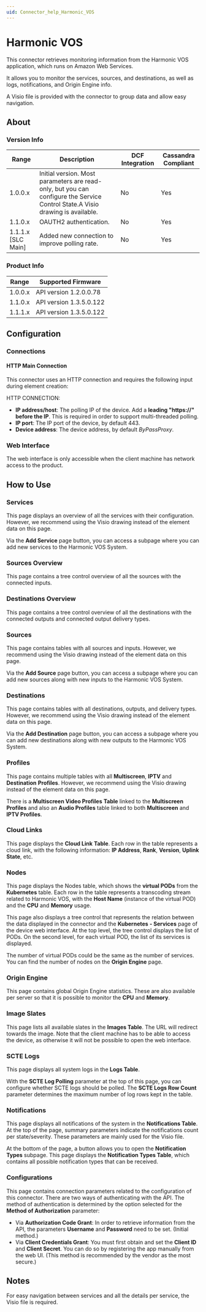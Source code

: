 ```yaml
---
uid: Connector_help_Harmonic_VOS
---
```


# Harmonic VOS

This connector retrieves monitoring information from the Harmonic VOS application, which runs on Amazon Web Services.

It allows you to monitor the services, sources, and destinations, as well as logs, notifications, and Origin Engine info.

A Visio file is provided with the connector to group data and allow easy navigation.

## About

### Version Info

| **Range**            | **Description**                                                                                                               | **DCF Integration** | **Cassandra Compliant** |
|----------------------|-------------------------------------------------------------------------------------------------------------------------------|---------------------|-------------------------|
| 1.0.0.x              | Initial version. Most parameters are read-only, but you can configure the Service Control State.A Visio drawing is available. | No                  | Yes                     |
| 1.1.0.x              | OAUTH2 authentication.                                                                                                        | No                  | Yes                     |
| 1.1.1.x \[SLC Main\] | Added new connection to improve polling rate.                                                                                 | No                  | Yes                     |

### Product Info

| **Range** | **Supported Firmware**  |
|-----------|-------------------------|
| 1.0.0.x   | API version 1.2.0.0.78  |
| 1.1.0.x   | API version 1.3.5.0.122 |
| 1.1.1.x   | API version 1.3.5.0.122 |

## Configuration

### Connections

#### HTTP Main Connection

This connector uses an HTTP connection and requires the following input during element creation:

HTTP CONNECTION:

- **IP address/host**: The polling IP of the device. Add a **leading "https://" before the IP**. This is required in order to support multi-threaded polling.
- **IP port**: The IP port of the device, by default 443.
- **Device address**: The device address, by default *ByPassProxy*.

### Web Interface

The web interface is only accessible when the client machine has network access to the product.

## How to Use

### Services

This page displays an overview of all the services with their configuration. However, we recommend using the Visio drawing instead of the element data on this page.

Via the **Add Service** page button, you can access a subpage where you can add new services to the Harmonic VOS System.

### Sources Overview

This page contains a tree control overview of all the sources with the connected inputs.

### Destinations Overview

This page contains a tree control overview of all the destinations with the connected outputs and connected output delivery types.

### Sources

This page contains tables with all sources and inputs. However, we recommend using the Visio drawing instead of the element data on this page.

Via the **Add Source** page button, you can access a subpage where you can add new sources along with new inputs to the Harmonic VOS System.

### Destinations

This page contains tables with all destinations, outputs, and delivery types. However, we recommend using the Visio drawing instead of the element data on this page.

Via the **Add Destination** page button, you can access a subpage where you can add new destinations along with new outputs to the Harmonic VOS System.

### Profiles

This page contains multiple tables with all **Multiscreen**, **IPTV** and **Destination** **Profiles**. However, we recommend using the Visio drawing instead of the element data on this page.

There is a **Multiscreen Video Profiles** **Table** linked to the **Multiscreen Profiles** and also an **Audio Profiles** table linked to both **Multiscreen** and **IPTV Profiles**.

### Cloud Links

This page displays the **Cloud Link** **Table**. Each row in the table represents a cloud link, with the following information: **IP Address**, **Rank**, **Version**, **Uplink State**, etc.

### Nodes

This page displays the Nodes table, which shows the **virtual PODs** from the **Kubernetes** table. Each row in the table represents a transcoding stream related to Harmonic VOS, with the **Host Name** (instance of the virtual POD) and the **CPU** and **Memory** usage.

This page also displays a tree control that represents the relation between the data displayed in the connector and the **Kubernetes** **- Services** page of the device web interface. At the top level, the tree control displays the list of PODs. On the second level, for each virtual POD, the list of its services is displayed.

The number of virtual PODs could be the same as the number of services. You can find the number of nodes on the **Origin Engine** page.

### Origin Engine

This page contains global Origin Engine statistics. These are also available per server so that it is possible to monitor the **CPU** and **Memory**.

### Image Slates

This page lists all available slates in the **Images Table**. The URL will redirect towards the image. Note that the client machine has to be able to access the device, as otherwise it will not be possible to open the web interface.

### SCTE Logs

This page displays all system logs in the **Logs Table**.

With the **SCTE Log Polling** parameter at the top of this page, you can configure whether SCTE logs should be polled. The **SCTE Logs Row Count** parameter determines the maximum number of log rows kept in the table.

### Notifications

This page displays all notifications of the system in the **Notifications Table**. At the top of the page, summary parameters indicate the notifications count per state/severity. These parameters are mainly used for the Visio file.

At the bottom of the page, a button allows you to open the **Notification Types** subpage. This page displays the **Notification Types Table**, which contains all possible notification types that can be received.

### Configurations

This page contains connection parameters related to the configuration of this connector. There are two ways of authenticating with the API. The method of authentication is determined by the option selected for the **Method of Authorization** parameter:

- Via **Authorization Code Grant**: In order to retrieve information from the API, the parameters **Username** and **Password** need to be set. (Initial method.)
- Via **Client Credentials Grant**: You must first obtain and set the **Client ID** and **Client Secret**. You can do so by registering the app manually from the web UI. (This method is recommended by the vendor as the most secure.)

## Notes

For easy navigation between services and all the details per service, the Visio file is required.
